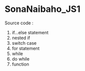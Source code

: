 # SonaNaibaho_JS1
Source code :
1. if...else statement
2. nested if
3. switch case
4. for statement
5. while
6. do while
7. function

